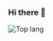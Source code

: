 ### Hi there 👋
![Top lang](https://github-readme-stats.vercel.app/api/top-langs/?username=Jouzep&theme=prussian)
